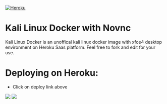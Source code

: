 [![Heroku](https://www.herokucdn.com/deploy/button.svg)](http://heroku.com/deploy?template=https://github.com/mikatechtutor/Kali-Linux-on-Heroku)

# Kali Linux Docker with Novnc

Kali Linux Docker is an unoffical kali linux docker image with xfce4 desktop environment on Heroku Saas platform.
Feel free to fork and edit for your use.

# Deploying on Heroku:

* Click on deploy link above

![](https://i.ibb.co/3zhsdsX/githubrepo.jpg)
![](https://i.ibb.co/WxTdwLJ/githubrepo1.jpg)

